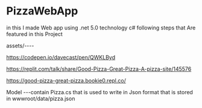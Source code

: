 # PizzaWebApp

in this I made Web app using .net 5.0 technology c#
following steps that Are featured in this Project

assets/----
 
 https://codepen.io/davecast/pen/QWKLByd

 https://replit.com/talk/share/Good-Pizza-Great-Pizza-A-pizza-site/145576
 
 
 https://good-pizza-great-pizza.bookie0.repl.co/

Model
---contain Pizza.cs that is used to write in Json format that is stored in wwwroot/data/pizza.json
